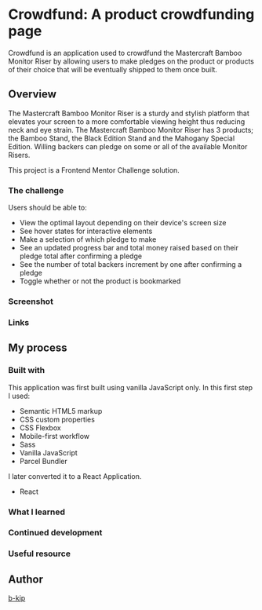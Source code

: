 # Crowdfund: A product crowdfunding page

Crowdfund is an application used to crowdfund the Mastercraft Bamboo Monitor Riser by allowing users to make
pledges on the product or products of their choice that will be eventually shipped to them once built.
## Overview

The Mastercraft Bamboo Monitor Riser is a sturdy and stylish platform that elevates your screen to a more comfortable viewing height thus reducing neck and eye strain. The Mastercraft Bamboo Monitor Riser has 3 products; the Bamboo Stand, the Black Edition Stand and the Mahogany Special Edition. Willing backers can pledge on some or all of the available Monitor Risers.

This project is a Frontend Mentor Challenge solution.


### The challenge

Users should be able to:

- View the optimal layout depending on their device's screen size
- See hover states for interactive elements
- Make a selection of which pledge to make
- See an updated progress bar and total money raised based on their pledge total after confirming a pledge
- See the number of total backers increment by one after confirming a pledge
- Toggle whether or not the product is bookmarked


### Screenshot



### Links



## My process

### Built with

This application was first built using vanilla JavaScript only. In this first step I used:
  - Semantic HTML5 markup
  - CSS custom properties
  - CSS Flexbox
  - Mobile-first workflow
  - Sass
  - Vanilla JavaScript
  - Parcel Bundler

I later converted it to a React Application.
  - React

### What I learned


### Continued development



### Useful resource



## Author

[b-kip](https://github.com/b-kip)